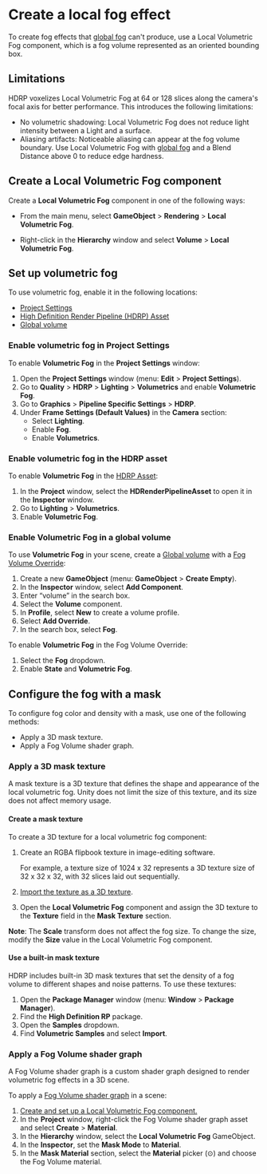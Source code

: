 # Create a local fog effect

To create fog effects that [global fog](create-a-global-fog-effect.md) can't produce, use a Local Volumetric Fog component, which is a fog volume represented as an oriented bounding box.

## Limitations

HDRP voxelizes Local Volumetric Fog at 64 or 128 slices along the camera's focal axis for better performance. This introduces the following limitations:

- No volumetric shadowing: Local Volumetric Fog does not reduce light intensity between a Light and a surface.
- Aliasing artifacts: Noticeable aliasing can appear at the fog volume boundary. Use Local Volumetric Fog with [global fog](create-a-global-fog-effect.md) and a Blend Distance above 0 to reduce edge hardness.

## Create a Local Volumetric Fog component

Create a **Local Volumetric Fog** component in one of the following ways:

- From the main menu, select **GameObject** > **Rendering** > **Local Volumetric Fog**.

- Right-click in the **Hierarchy** window and select **Volume** > **Local Volumetric Fog**.

<a name="volumetric-fog-set-up"></a>

## Set up volumetric fog

To use volumetric fog, enable it in the following locations:

- [Project Settings](#enable-fog-project-settings)
- [High Definition Render Pipeline (HDRP) Asset](#enable-fog-hdrp-asset)
- [Global volume](#enable-fog-global-volume)

<a name="enable-fog-project-settings"></a>

### Enable volumetric fog in Project Settings

To enable **Volumetric Fog** in the **Project Settings** window:

1. Open the **Project Settings** window (menu: **Edit** > **Project Settings**).
2. Go to **Quality** > **HDRP** > **Lighting** > **Volumetrics** and enable **Volumetric Fog**.
3. Go to **Graphics** > **Pipeline Specific Settings** > **HDRP**.
4. Under **Frame Settings (Default Values)** in the **Camera** section:
   - Select **Lighting**.
   - Enable **Fog**.
   - Enable **Volumetrics**.

<a name="enable-fog-hdrp-asset"></a>

### Enable volumetric fog in the HDRP asset

To enable **Volumetric Fog** in the [HDRP Asset](HDRP-Asset.md):

1. In the **Project** window, select the **HDRenderPipelineAsset** to open it in the **Inspector** window.
2. Go to **Lighting** > **Volumetrics**.
3. Enable **Volumetric Fog**.

<a name="enable-fog-global-volume"></a>

### Enable Volumetric Fog in a global volume

To use **Volumetric Fog** in your scene, create a [Global volume](understand-volumes.md) with a [Fog Volume Override](fog-volume-override-reference.md):

1. Create a new **GameObject** (menu: **GameObject** > **Create Empty**).
2. In the **Inspector** window, select **Add Component**.
3. Enter “volume” in the search box.
4. Select the **Volume** component.
5. In **Profile**, select **New** to create a volume profile.
6. Select **Add Override**.
7. In the search box, select **Fog**.

To enable **Volumetric Fog** in the Fog Volume Override:

1. Select the **Fog** dropdown.
2. Enable **State** and **Volumetric Fog**.

<a name="apply-fog-volume"></a>

## Configure the fog with a mask

To configure fog color and density with a mask, use one of the following methods:

- Apply a 3D mask texture.
- Apply a Fog Volume shader graph.

### Apply a 3D mask texture

A mask texture is a 3D texture that defines the shape and appearance of the local volumetric fog. Unity does not limit the size of this texture, and its size does not affect memory usage.

#### Create a mask texture

To create a 3D texture for a local volumetric fog component:

1. Create an RGBA flipbook texture in image-editing software. 

    For example, a texture size of 1024 x 32 represents a 3D texture size of 32 x 32 x 32, with 32 slices laid out sequentially.

2. [Import the texture as a 3D texture](https://docs.unity3d.com/Manual/class-Texture3D.html).

3. Open the **Local Volumetric Fog** component and assign the 3D texture to the **Texture** field in the **Mask Texture** section.

**Note**: The **Scale** transform does not affect the fog size. To change the size, modify the **Size** value in the Local Volumetric Fog component.

#### Use a built-in mask texture

HDRP includes built-in 3D mask textures that set the density of a fog volume to different shapes and noise patterns. To use these textures:

1. Open the **Package Manager** window (menu: **Window** > **Package Manager**).
2. Find the **High Definition RP** package.
3. Open the **Samples** dropdown.
4. Find **Volumetric Samples** and select **Import**.

### Apply a Fog Volume shader graph

A Fog Volume shader graph is a custom shader graph designed to render volumetric fog effects in a 3D scene.

To apply a [Fog Volume shader graph](fog-volume-master-stack-reference.md) in a scene:

1. [Create and set up a Local Volumetric Fog component.](#volumetric-fog-set-up)
2. In the **Project** window, right-click the Fog Volume shader graph asset and select **Create** > **Material**.
3. In the **Hierarchy** window, select the **Local Volumetric Fog** GameObject.
4. In the **Inspector**, set the **Mask Mode** to **Material**.
5. In the **Mask Material** section, select the **Material** picker (⊙) and choose the Fog Volume material.


